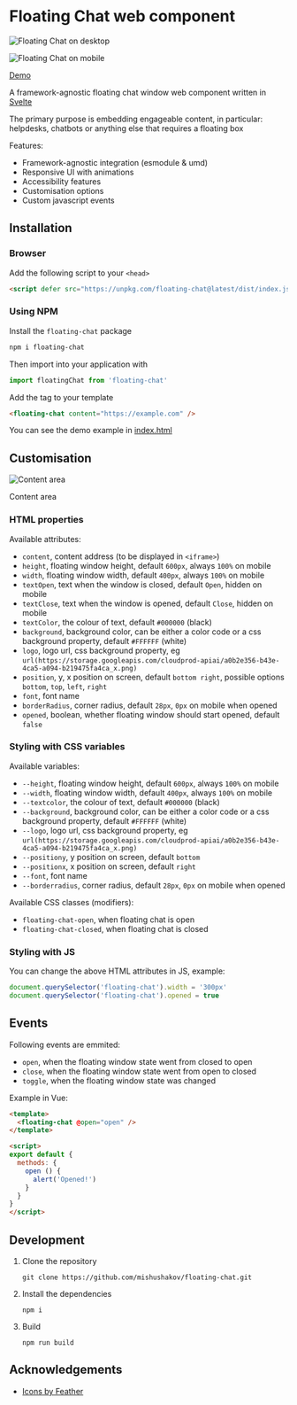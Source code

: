 # Floating Chat web component

![Floating Chat on desktop](./screen-desktop.png)

![Floating Chat on mobile](./screen-mobile.png)

[Demo](https://mishushakov.github.io/floating-chat)

A framework-agnostic floating chat window web component written in [Svelte](https://github.com/sveltejs/svelte)

The primary purpose is embedding engageable content, in particular: helpdesks, chatbots or anything else that requires a floating box

Features:

- Framework-agnostic integration (esmodule & umd)
- Responsive UI with animations
- Accessibility features
- Customisation options
- Custom javascript events

## Installation

### Browser

Add the following script to your `<head>`

```html
<script defer src="https://unpkg.com/floating-chat@latest/dist/index.js"></script>
```

### Using NPM

Install the `floating-chat` package

```sh
npm i floating-chat
```

Then import into your application with

```js
import floatingChat from 'floating-chat'
```

Add the tag to your template

```html
<floating-chat content="https://example.com" />
```

You can see the demo example in [index.html](index.html)

## Customisation

![Content area](./screen-area.png)

Content area

### HTML properties

Available attributes:

- `content`, content address (to be displayed in `<iframe>`)
- `height`, floating window height, default `600px`, always `100%` on mobile
- `width`, floating window width, default `400px`, always `100%` on mobile
- `textOpen`, text when the window is closed, default `Open`, hidden on mobile
- `textClose`, text when the window is opened, default `Close`, hidden on mobile
- `textColor`, the colour of text, default `#000000` (black)
- `background`, background color, can be either a color code or a css background property, default `#FFFFFF` (white)
- `logo`, logo url, css background property, eg `url(https://storage.googleapis.com/cloudprod-apiai/a0b2e356-b43e-4ca5-a094-b219475fa4ca_x.png)`
- `position`, y, x position on screen, default `bottom right`, possible options `bottom`, `top`, `left`, `right`
- `font`, font name
- `borderRadius`, corner radius, default `28px`, `0px` on mobile when opened
- `opened`, boolean, whether floating window should start opened, default `false`

### Styling with CSS variables

Available variables:

- `--height`, floating window height, default `600px`, always `100%` on mobile
- `--width`, floating window width, default `400px`, always `100%` on mobile
- `--textcolor`, the colour of text, default `#000000` (black)
- `--background`, background color, can be either a color code or a css background property, default `#FFFFFF` (white)
- `--logo`, logo url, css background property, eg `url(https://storage.googleapis.com/cloudprod-apiai/a0b2e356-b43e-4ca5-a094-b219475fa4ca_x.png)`
- `--positiony`, y position on screen, default `bottom`
- `--positionx`, x position on screen, default `right`
- `--font`, font name
- `--borderradius`, corner radius, default `28px`, `0px` on mobile when opened

Available CSS classes (modifiers):

- `floating-chat-open`, when floating chat is open
- `floating-chat-closed`, when floating chat is closed

### Styling with JS

You can change the above HTML attributes in JS, example:

```js
document.querySelector('floating-chat').width = '300px'
document.querySelector('floating-chat').opened = true
```

## Events

Following events are emmited:

- `open`, when the floating window state went from closed to open
- `close`, when the floating window state went from open to closed
- `toggle`, when the floating window state was changed

Example in Vue:

```html
<template>
  <floating-chat @open="open" />
</template>

<script>
export default {
  methods: {
    open () {
      alert('Opened!')
    }
  }
}
</script>
```

## Development

1. Clone the repository

    ```
    git clone https://github.com/mishushakov/floating-chat.git
    ```

2. Install the dependencies

    ```
    npm i
    ```

3. Build

    ```
    npm run build
    ```

## Acknowledgements

- [Icons by Feather](https://github.com/feathericons/feather)
